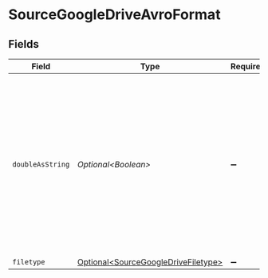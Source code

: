 # SourceGoogleDriveAvroFormat


## Fields

| Field                                                                                                                                                                                                    | Type                                                                                                                                                                                                     | Required                                                                                                                                                                                                 | Description                                                                                                                                                                                              |
| -------------------------------------------------------------------------------------------------------------------------------------------------------------------------------------------------------- | -------------------------------------------------------------------------------------------------------------------------------------------------------------------------------------------------------- | -------------------------------------------------------------------------------------------------------------------------------------------------------------------------------------------------------- | -------------------------------------------------------------------------------------------------------------------------------------------------------------------------------------------------------- |
| `doubleAsString`                                                                                                                                                                                         | *Optional\<Boolean>*                                                                                                                                                                                     | :heavy_minus_sign:                                                                                                                                                                                       | Whether to convert double fields to strings. This is recommended if you have decimal numbers with a high degree of precision because there can be a loss precision when handling floating point numbers. |
| `filetype`                                                                                                                                                                                               | [Optional\<SourceGoogleDriveFiletype>](../../models/shared/SourceGoogleDriveFiletype.md)                                                                                                                 | :heavy_minus_sign:                                                                                                                                                                                       | N/A                                                                                                                                                                                                      |